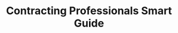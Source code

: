---
highlight: "false" 
title: "Contracting Professionals Smart Guide"
description: "The Contracting Professionals Smart Guide is organized into two sections: Contract Formation and Contract Administration. The tables below link to the Activities and their corresponding flow charts."
url-link: "https://www.fai.gov/tools/contracting-professionals-smart-guide"
type: "HTML"
gov-only: "false"
is-external: "true"
publication-date: "January 01, 2023"
reading-time: "45"
resource-type: "Tool"
filter: "acquisition-best-practices"
audience: "contracts-acquisitions"
branded-offerings: "it-buyers-training-support "
---